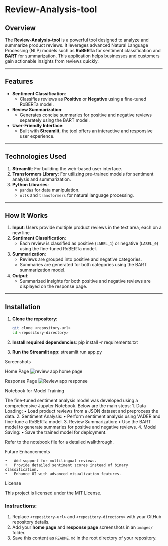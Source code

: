 # Review-Analysis-tool

## **Overview**
The **Review-Analysis-tool** is a powerful tool designed to analyze and summarize product reviews. It leverages advanced Natural Language Processing (NLP) models such as **RoBERTa** for sentiment classification and **BART** for summarization. This application helps businesses and customers gain actionable insights from reviews quickly.

---

## **Features**
- **Sentiment Classification**:
  - Classifies reviews as **Positive** or **Negative** using a fine-tuned RoBERTa model.
- **Review Summarization**:
  - Generates concise summaries for positive and negative reviews separately using the BART model.
- **User-Friendly Interface**:
  - Built with **Streamlit**, the tool offers an interactive and responsive user experience.

---

## **Technologies Used**
1. **Streamlit**: For building the web-based user interface.
2. **Transformers Library**: For utilizing pre-trained models for sentiment analysis and summarization.
3. **Python Libraries**:
   - `pandas` for data manipulation.
   - `nltk` and `transformers` for natural language processing.

---

## **How It Works**
1. **Input**: Users provide multiple product reviews in the text area, each on a new line.
2. **Sentiment Classification**:
   - Each review is classified as positive (`LABEL_1`) or negative (`LABEL_0`) using the fine-tuned RoBERTa model.
3. **Summarization**:
   - Reviews are grouped into positive and negative categories.
   - Summaries are generated for both categories using the BART summarization model.
4. **Output**:
   - Summarized insights for both positive and negative reviews are displayed on the response page.

---

## **Installation**

1. **Clone the repository**:
   ```bash
   git clone <repository-url>
   cd <repository-directory>

2. **Install required dependencies**:
    pip install -r requirements.txt

3. **Run the Streamlit app**:
   streamlit run app.py

Screenshots

Home Page
![review app home page](https://github.com/user-attachments/assets/4e7413b7-2950-41cd-908c-7c12f515d8eb)

Response Page
![Review app response](https://github.com/user-attachments/assets/7c38cb0a-ce4a-4f4f-a1d4-e072f97f1521)

Notebook for Model Training

The fine-tuned sentiment analysis model was developed using a comprehensive Jupyter Notebook. Below are the main steps:
	1.	Data Loading:
	•	Load product reviews from a JSON dataset and preprocess the data.
	2.	Sentiment Analysis:
	•	Perform sentiment analysis using VADER and fine-tune a RoBERTa model.
	3.	Review Summarization:
	•	Use the BART model to generate summaries for positive and negative reviews.
	4.	Model Saving:
	•	Save the trained model for deployment.

Refer to the notebook file for a detailed walkthrough.

Future Enhancements

	•	Add support for multilingual reviews.
	•	Provide detailed sentiment scores instead of binary classification.
	•	Enhance UI with advanced visualization features.


License

This project is licensed under the MIT License.

### Instructions:
1. Replace `<repository-url>` and `<repository-directory>` with your GitHub repository details.
2. Add your **home page** and **response page** screenshots in an `images/` folder.
3. Save this content as `README.md` in the root directory of your repository.
